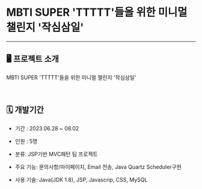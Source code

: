 # MBTI SUPER 'TTTTT'들을 위한 미니멀 챌린지 '작심삼일'

---

## 🖥️  프로젝트 소개 
MBTI SUPER 'TTTTT'들을 위한 미니멀 챌린지 '작심삼일' 

<br>

## 🗓️  개발기간
* 기간 : 2023.06.28 ~ 08.02

* 인원 : 5명

* 분류: JSP기반 MVC패턴 팀 프로젝트

* 주요 기능: 문의사항/마이페이지, Email 전송, Java Quartz Scheduler구현

* 사용 기술: Java(JDK 1.8), JSP, Javascrip, CSS, MySQL


